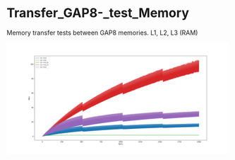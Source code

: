 # Transfer_GAP8-_test_Memory

Memory transfer tests between GAP8 memories. L1, L2, L3 (RAM)

![](img/test_transfers.png)

